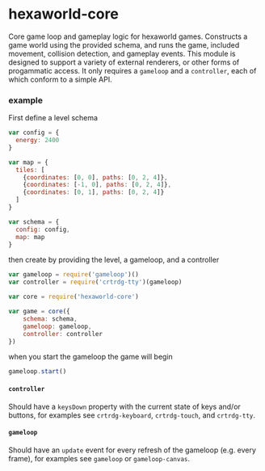 # hexaworld-core

Core game loop and gameplay logic for hexaworld games. Constructs a game world using the provided schema, and runs the game, included movement, collision detection, and gameplay events. This module is designed to support a variety of external renderers, or other forms of progammatic access. It only requires a `gameloop` and a `controller`, each of which conform to a simple API.

### example

First define a level schema

```javascript
var config = {
  energy: 2400
}

var map = {
  tiles: [
    {coordinates: [0, 0], paths: [0, 2, 4]},
    {coordinates: [-1, 0], paths: [0, 2, 4]},
    {coordinates: [0, 1], paths: [0, 2, 4]}
  ]
}

var schema = {
  config: config,
  map: map
}
```

then create by providing the level, a gameloop, and a controller

```javascript
var gameloop = require('gameloop')()
var controller = require('crtrdg-tty')(gameloop)

var core = require('hexaworld-core')

var game = core({
	schema: schema,
	gameloop: gameloop, 
	controller: controller
})
```

when you start the gameloop the game will begin

```javascript
gameloop.start()
```

#### `controller`

Should have a `keysDown` property with the current state of keys and/or buttons, for examples see `crtrdg-keyboard`, `crtrdg-touch`, and `crtrdg-tty`.

#### `gameloop`

Should have an `update` event for every refresh of the gameloop (e.g. every frame), for examples see `gameloop` or `gameloop-canvas`.

